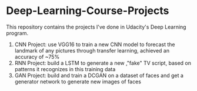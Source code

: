 # Deep-Learning-Course-Projects

This repository contains the projects I've done in Udacity's Deep Learning program.

1. CNN Project: use VGG16 to train a new CNN model to forecast the landmark of any pictures through transfer learning, achieved an accuracy of ~75%
2. RNN Project: build a LSTM to generate a new ,"fake" TV script, based on patterns it recognizes in this training data
3. GAN Project: build and train a DCGAN on a dataset of faces and get a generator network to generate new images of faces
